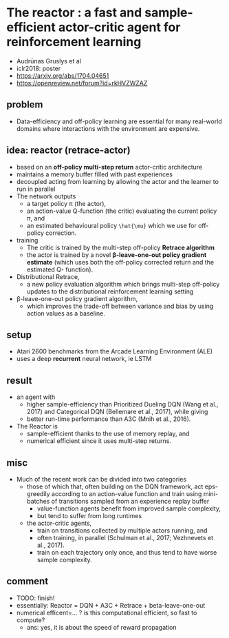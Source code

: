 # The reactor : a fast and sample-efficient actor-critic agent for reinforcement learning
* Audrūnas Gruslys et al
* iclr2018: poster
* https://arxiv.org/abs/1704.04651
* https://openreview.net/forum?id=rkHVZWZAZ

## problem
* Data-efficiency and off-policy learning are essential for
  many real-world domains where interactions with the environment are expensive.

## idea: reactor (retrace-actor)
* based on an **off-policy multi-step return** actor-critic architecture
* maintains a memory buffer filled with past experiences
* decoupled acting from learning by allowing the actor and the learner to run in parallel
* The network outputs 
  * a target policy π (the actor), 
  * an action-value Q-function (the critic) evaluating the current policy π, and 
  * an estimated behavioural policy `\hat{\mu}` which we use for off-policy correction.
* training
  * The critic is trained by the multi-step off-policy **Retrace algorithm**
  * the actor is trained by a novel **β-leave-one-out policy gradient estimate**
    (which uses both the off-policy corrected return and the estimated Q- function).
* Distributional Retrace,
  * a new policy evaluation algorithm which brings multi-step off-policy updates to the
    distributional reinforcement learning setting
* β-leave-one-out policy gradient algorithm,
  * which improves the trade-off between variance and bias by using action values as a baseline.

## setup
* Atari 2600 benchmarks from the Arcade Learning Environment (ALE)
* uses a deep **recurrent** neural network, ie LSTM

## result
* an agent with
  * higher sample-efficiency than Prioritized Dueling DQN (Wang et al., 2017) and
    Categorical DQN (Bellemare et al., 2017), while giving
  * better run-time performance than A3C (Mnih et al., 2016).
* The Reactor is 
  * sample-efficient thanks to the use of memory replay, and 
  * numerical efficient since it uses multi-step returns.

## misc
* Much of the recent work can be divided into two categories
  * those of which that, often building on the DQN framework,
    act eps-greedily according to an action-value function and
    train using mini-batches of transitions sampled from an experience replay buffer
    * value-function agents benefit from improved sample complexity,
    * but tend to suffer from long runtimes
  * the actor-critic agents,
    * train on transitions collected by multiple actors running, and
    * often training, in parallel (Schulman et al., 2017; Vezhnevets et al., 2017).
    * train on each trajectory only once, and thus tend to have worse sample complexity.
    
 ## comment
 * TODO: finish!
 * essentially: Reactor = DQN + A3C + Retrace + beta-leave-one-out
 * numerical efficent=... ? is this computational efficient, so fast to compute?
   * ans: yes, it is about the speed of reward propagation
 
